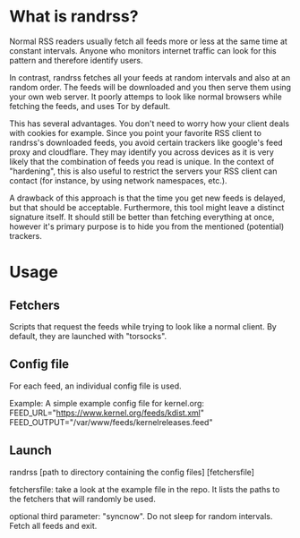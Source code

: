 What is randrss?
================
Normal RSS readers usually fetch all feeds more or less at the same time
at constant intervals. Anyone who monitors internet traffic can
look for this pattern and therefore identify users.

In contrast, randrss fetches all your feeds at random intervals 
and also at an random order. The feeds will be downloaded and you then
serve them using your own web server. It poorly attemps to look like 
normal browsers while fetching the feeds, and uses Tor by default.

This has several advantages. You don't need to worry how your
client deals with cookies for example. Since you point your favorite
RSS client to randrss's downloaded feeds, you avoid certain trackers 
like google's feed proxy and cloudflare. They may identify you across 
devices as it is very likely that the combination of feeds you read
is unique. In the context of "hardening", this is also useful to
restrict the servers your RSS client can contact (for instance,
by using network namespaces, etc.).

A drawback of this approach is that the time you get new feeds
is delayed, but that should be acceptable. Furthermore, this tool
might leave a distinct signature itself. It should still be
better than fetching everything at once, however it's primary purpose
is to hide you from the mentioned (potential) trackers. 


Usage
=====
Fetchers
--------
Scripts that request the feeds while trying to look like a normal client. 
By default, they are launched with "torsocks". 

Config file
-----------
For each feed, an individual config file is used.

Example:
A simple example config file for kernel.org:
FEED_URL="https://www.kernel.org/feeds/kdist.xml"
FEED_OUTPUT="/var/www/feeds/kernelreleases.feed"

Launch
------
randrss [path to directory containing the config files] [fetchersfile]

fetchersfile: take a look at the example file in the repo. It lists
the paths to the fetchers that will randomly be used.

optional third parameter: "syncnow". Do not sleep for random intervals.
Fetch all feeds and exit.





